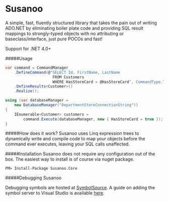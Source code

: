 Susanoo 
====
A simple, fast, fluently structured library that takes the pain out of writing ADO.NET by eliminating boiler plate code and providing SQL result mappings to strongly-typed objects with no attributing or baseclass/interface, just pure POCOs and fast! 

Support for .NET 4.0+

#####Usage
```csharp
var command = CommandManager
    .DefineCommand(@"SELECT Id, FirstName, LastName 
                     FROM Customers
                     WHERE HasStoreCard = @HasStoreCard", CommandType.Text)
    .DefineResults<Customer>()
    .Realize();
```
```csharp
using (var databaseManager =
    new DatabaseManager("DepartmentStoreConnectionString"))
{
    IEnumerable<Customer> customers =
        command.Execute(databaseManager, new { HasStoreCard = true });
}
```

#####How does it work?
Susanoo uses Linq expression trees to dynamically write and compile code to map your objects before the command ever executes, leaving your SQL calls unaffected.

#####Installation
Susanoo does not require any configuration out of the box. The easiest way to install is of course via nuget package.

```
PM> Install-Package Susanoo.Core
```

#####Debugging Susanoo

Debugging symbols are hosted at [SymbolSource](http://www.symbolsource.org/MyGet/Metadata/susanoo/Project/Susanoo.Core).
A guide on adding the symbol server to Visual Studio is available [here](http://www.symbolsource.org/Public/Wiki/Using).

